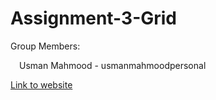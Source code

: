 # Assignment-3-Grid

Group Members:

&emsp;Usman Mahmood - usmanmahmoodpersonal

[Link to website](https://usmanmahmoodpersonal.github.io/assignment-3/)
